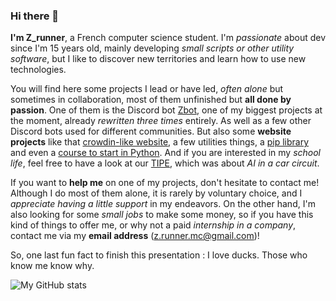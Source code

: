 ### Hi there 👋

**I'm Z_runner**, a French computer science student. I'm *passionate* about dev since I'm 15 years old, mainly developing *small scripts or other utility software*, but I like to discover new territories and learn how to use new technologies.

You will find here some projects I lead or have led, *often alone* but sometimes in collaboration, most of them unfinished but **all done by passion**. One of them is the Discord bot [Zbot](https://github.com/ZRunner/ZBot), one of my biggest projects at the moment, already *rewritten three times* entirely. As well as a few other Discord bots used for different communities. But also some **website projects** like that [crowdin-like website](https://github.com/ZRunner/Z-Translator), a few utilities things, a [pip library](https://github.com/ZRunner/fr-mc-python-lib) and even a [course to start in Python](https://github.com/ZRunner/Apprendre-le-Python). And if you are interested in my *school life*, feel free to have a look at our [TIPE](https://github.com/ZRunner/tipe), which was about *AI in a car circuit*.

If you want to **help me** on one of my projects, don't hesitate to contact me! Although I do most of them alone, it is rarely by voluntary choice, and I *appreciate having a little support* in my endeavors. On the other hand, I'm also looking for some *small jobs* to make some money, so if you have this kind of things to offer me, or why not a paid *internship in a company*, contact me via my **email address** (z.runner.mc@gmail.com)!

So, one last fun fact to finish this presentation : I love ducks. Those who know me know why.

![My GitHub stats](https://github-readme-stats.vercel.app/api/top-langs/?username=ZRunner&layout=compact&theme=react&hide=TeX)
